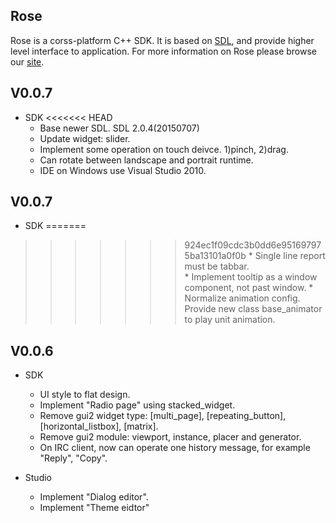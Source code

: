 Rose<br>
---
Rose is a corss-platform C++ SDK. It is based on [SDL](http://www.libsdl.org), and provide higher level interface to application. For more information on Rose please browse our [site](http://www.freeors.com).<br> 

V0.0.7<br>
----
* SDK
<<<<<<< HEAD
	* Base newer SDL. SDL 2.0.4(20150707)
	* Update widget: slider.
	* Implement some operation on touch deivce. 1)pinch, 2)drag.
	* Can rotate between landscape and portrait runtime.
	* IDE on Windows use Visual Studio 2010.<br>

V0.0.7<br>
----
* SDK
=======
>>>>>>> 924ec1f09cdc3b0dd6e951697975ba13101a0f0b
	* Single line report must be tabbar.<br>
	* Implement tooltip as a window component, not past window.
	* Normalize animation config. Provide new class base_animator to play unit animation.<br>

V0.0.6<br>
----
* SDK
	* UI style to flat design.
	* Implement "Radio page" using stacked_widget.
	* Remove gui2 widget type: [multi_page], [repeating_button], [horizontal_listbox], [matrix].
	* Remove gui2 module: viewport, instance, placer and generator.
	* On IRC client, now can operate one history message, for example "Reply", "Copy".<br>

* Studio
	* Implement "Dialog editor".
	* Implement "Theme eidtor"  